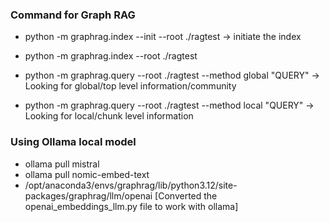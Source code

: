 ### Command for Graph RAG
-   python -m graphrag.index --init --root ./ragtest -> initiate the index

- python -m graphrag.index --root ./ragtest

- python -m graphrag.query --root ./ragtest --method global "QUERY" -> Looking for global/top level information/community

- python -m graphrag.query --root ./ragtest --method local "QUERY" -> Looking for local/chunk level information


### Using Ollama local model
- ollama pull mistral
- ollama pull nomic-embed-text
- /opt/anaconda3/envs/graphrag/lib/python3.12/site-packages/graphrag/llm/openai [Converted the openai_embeddings_llm.py file to work with ollama]